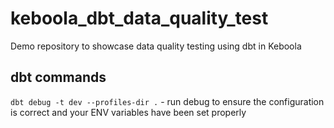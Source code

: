 # keboola_dbt_data_quality_test

Demo repository to showcase data quality testing using dbt in Keboola

## dbt commands

`dbt debug -t dev --profiles-dir .` - run debug to ensure the configuration is correct and your ENV variables have been set properly


